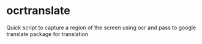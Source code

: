 # ocrtranslate
Quick script to capture a region of the screen using ocr and pass to google translate package for translation
